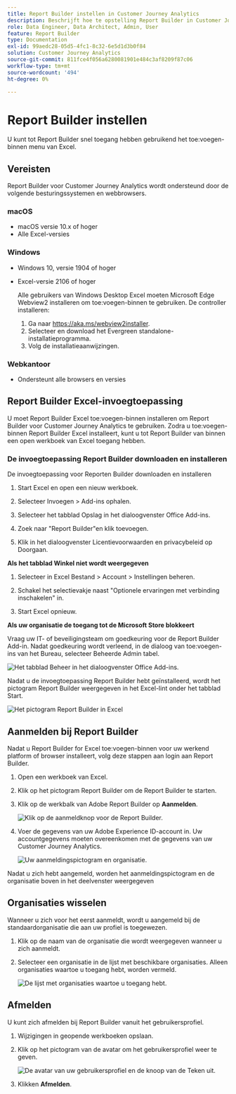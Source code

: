 ```yaml
---
title: Report Builder instellen in Customer Journey Analytics
description: Beschrijft hoe te opstelling Report Builder in Customer Journey Analytics
role: Data Engineer, Data Architect, Admin, User
feature: Report Builder
type: Documentation
exl-id: 99aedc28-05d5-4fc1-8c32-6e5d1d3b0f84
solution: Customer Journey Analytics
source-git-commit: 811fce4f056a6280081901e484c3af8209f87c06
workflow-type: tm+mt
source-wordcount: '494'
ht-degree: 0%

---
```


# Report Builder instellen

U kunt tot Report Builder snel toegang hebben gebruikend het toe:voegen-binnen menu van Excel.

## Vereisten

Report Builder voor Customer Journey Analytics wordt ondersteund door de volgende besturingssystemen en webbrowsers.

### macOS

- macOS versie 10.x of hoger
- Alle Excel-versies

### Windows

- Windows 10, versie 1904 of hoger
- Excel-versie 2106 of hoger

  Alle gebruikers van Windows Desktop Excel moeten Microsoft Edge Webview2 installeren om toe:voegen-binnen te gebruiken. De controller installeren:

   1. Ga naar <https://aka.ms/webview2installer>.
   1. Selecteer en download het Evergreen standalone-installatieprogramma.
   1. Volg de installatieaanwijzingen.

### Webkantoor

- Ondersteunt alle browsers en versies


## Report Builder Excel-invoegtoepassing

U moet Report Builder Excel toe:voegen-binnen installeren om Report Builder voor Customer Journey Analytics te gebruiken. Zodra u toe:voegen-binnen Report Builder Excel installeert, kunt u tot Report Builder van binnen een open werkboek van Excel toegang hebben.

### De invoegtoepassing Report Builder downloaden en installeren

De invoegtoepassing voor Reporten Builder downloaden en installeren

1. Start Excel en open een nieuw werkboek.

1. Selecteer Invoegen > Add-ins ophalen.

1. Selecteer het tabblad Opslag in het dialoogvenster Office Add-ins.

1. Zoek naar &quot;Report Builder&quot;en klik toevoegen.

1. Klik in het dialoogvenster Licentievoorwaarden en privacybeleid op Doorgaan.

**Als het tabblad Winkel niet wordt weergegeven**

1. Selecteer in Excel Bestand > Account > Instellingen beheren.

1. Schakel het selectievakje naast &quot;Optionele ervaringen met verbinding inschakelen&quot; in.

1. Start Excel opnieuw.

**Als uw organisatie de toegang tot de Microsoft Store blokkeert**

Vraag uw IT- of beveiligingsteam om goedkeuring voor de Report Builder Add-in. Nadat goedkeuring wordt verleend, in de dialoog van toe:voegen-ins van het Bureau, selecteer Beheerde Admin tabel.

![Het tabblad Beheer in het dialoogvenster Office Add-ins.](./assets/image1.png)

Nadat u de invoegtoepassing Report Builder hebt geïnstalleerd, wordt het pictogram Report Builder weergegeven in het Excel-lint onder het tabblad Start.

![Het pictogram Report Builder in Excel](./assets/rb_app_icon.png)

## Aanmelden bij Report Builder

Nadat u Report Builder for Excel toe:voegen-binnen voor uw werkend platform of browser installeert, volg deze stappen aan login aan Report Builder.

1. Open een werkboek van Excel.

1. Klik op het pictogram Report Builder om de Report Builder te starten.

1. Klik op de werkbalk van Adobe Report Builder op **Aanmelden**.

   ![Klik op de aanmeldknop voor de Report Builder.](./assets/rb_login.png)

1. Voer de gegevens van uw Adobe Experience ID-account in. Uw accountgegevens moeten overeenkomen met de gegevens van uw Customer Journey Analytics.

   ![Uw aanmeldingspictogram en organisatie.](./assets/image4.png)

Nadat u zich hebt aangemeld, worden het aanmeldingspictogram en de organisatie boven in het deelvenster weergegeven

## Organisaties wisselen

Wanneer u zich voor het eerst aanmeldt, wordt u aangemeld bij de standaardorganisatie die aan uw profiel is toegewezen.

1. Klik op de naam van de organisatie die wordt weergegeven wanneer u zich aanmeldt.

1. Selecteer een organisatie in de lijst met beschikbare organisaties. Alleen organisaties waartoe u toegang hebt, worden vermeld.

   ![De lijst met organisaties waartoe u toegang hebt.](./assets/image5.png)

## Afmelden

U kunt zich afmelden bij Report Builder vanuit het gebruikersprofiel.

1. Wijzigingen in geopende werkboeken opslaan.

1. Klik op het pictogram van de avatar om het gebruikersprofiel weer te geven.

   ![De avatar van uw gebruikersprofiel en de knoop van de Teken uit.](./assets/image6.png)

1. Klikken **Afmelden**.
